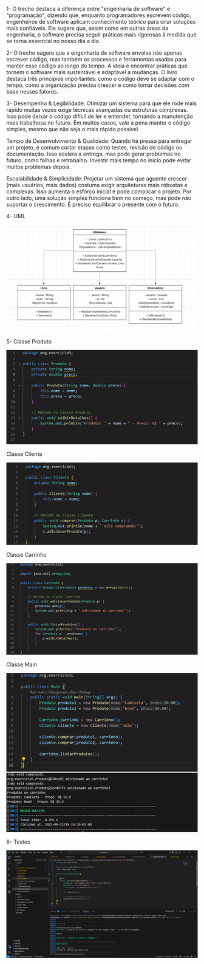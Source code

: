 1- O trecho destaca a diferença entre "engenharia de software" e "programação", dizendo que, enquanto programadores escrevem código, engenheiros de software aplicam conhecimento teórico para criar soluções mais confiáveis. Ele sugere que, assim como em outras áreas da engenharia, o software precisa seguir práticas mais rigorosas à medida que se torna essencial no nosso dia a dia.

2- O trecho sugere que a engenharia de software envolve não apenas escrever código, mas também os processos e ferramentas usados para manter esse código ao longo do tempo. A ideia é encontrar práticas que tornem o software mais sustentável e adaptável a mudanças. O livro destaca três princípios importantes: como o código deve se adaptar com o tempo, como a organização precisa crescer e como tomar decisões com base nesses fatores.

3- Desempenho & Legibilidade: Otimizar um sistema para que ele rode mais rápido muitas vezes exige técnicas avançadas ou estruturas complexas. Isso pode deixar o código difícil de ler e entender, tornando a manutenção mais trabalhosa no futuro. Em muitos casos, vale a pena manter o código simples, mesmo que não seja o mais rápido possível.

Tempo de Desenvolvimento & Qualidade: Quando há pressa para entregar um projeto, é comum cortar etapas como testes, revisão de código ou documentação. Isso acelera a entrega, mas pode gerar problemas no futuro, como falhas e retrabalho. Investir mais tempo no início pode evitar muitos problemas depois.

Escalabilidade & Simplicidade: Projetar um sistema que aguente crescer (mais usuários, mais dados) costuma exigir arquiteturas mais robustas e complexas. Isso aumenta o esforço inicial e pode complicar o projeto. Por outro lado, uma solução simples funciona bem no começo, mas pode não suportar o crescimento. É preciso equilibrar o presente com o futuro.

4- UML

![img uml](https://github.com/joaosantos13/bertoti/blob/main/engenhariadesoftware/img/UML.png)

5- Classe Produto 

![img uml](https://github.com/joaosantos13/bertoti/blob/main/engenhariadesoftware/img/img1.png)

Classe Cliente 

![img uml](https://github.com/joaosantos13/bertoti/blob/main/engenhariadesoftware/img/img3.png)

Classe Carrinho

![img uml](https://github.com/joaosantos13/bertoti/blob/main/engenhariadesoftware/img/img2.png)

Classe Main

![img uml](https://github.com/joaosantos13/bertoti/blob/main/engenhariadesoftware/img/image.png)
![img uml](https://github.com/joaosantos13/bertoti/blob/main/engenhariadesoftware/img/img4.png)

6- Testes

![img uml](https://github.com/joaosantos13/bertoti/blob/main/engenhariadesoftware/img/imgTeste.png)


